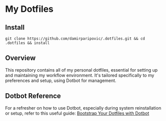 # My Dotfiles

## Install
`git clone https://github.com/damirparipovic/.dotfiles.git && cd .dotfiles && install`

## Overview
This repository contains all of my personal dotfiles, essential for setting up and maintaining my workflow environment. It's tailored specifically to my preferences and setup, using Dotbot for management.

## Dotbot Reference
For a refresher on how to use Dotbot, especially during system reinstallation or setup, refer to this useful guide:
[Bootstrap Your Dotfiles with Dotbot](https://www.elliotdenolf.com/blog/bootstrap-your-dotfiles-with-dotbot)
